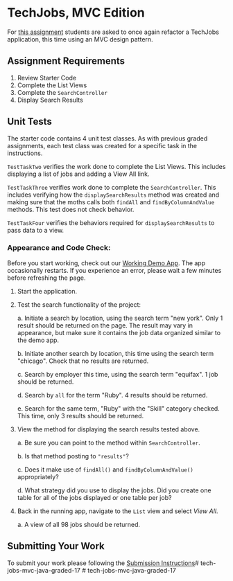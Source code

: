 # TechJobs, MVC Edition

For [this assignment](https://education.launchcode.org/java-web-dev-curriculum/assignments/techjobs-mvc) students are asked to once again refactor a TechJobs application, this time using an MVC
design pattern.

## Assignment Requirements

1. Review Starter Code
2. Complete the List Views
3. Complete the `SearchController`
4. Display Search Results

## Unit Tests

The starter code contains 4 unit test classes.  As with previous graded assignments, each test class was created for a specific task in the instructions.

`TestTaskTwo` verifies the work done to complete the List Views.  This includes displaying a list of jobs and adding a View All link.

`TestTaskThree` verifies work done to complete the `SearchController`.  This includes verifying how the `displaySearchResults` method was created and making sure that the moths calls both `findAll` and `findByColumnAndValue` methods.  This test does not check behavior.

`TestTaskFour` verifies the behaviors required for `displaySearchResults` to pass data to a view.

### Appearance and Code Check:

Before you start working, check out our [Working Demo App](https://java-techjobs-mvc.launchcodetechnicaltraining.org/).
The app occasionally restarts. If you experience an error, please wait a few minutes before refreshing the page.

1. Start the application.
1. Test the search functionality of the project:

   a. Initiate a search by location, using the search term "new york". Only 1 result should be returned on the page. The result may vary in appearance, but make sure it contains the job data organized similar to the demo app.

   b. Initiate another search by location, this time using the search term "chicago". Check that no results are returned.

   c. Search by employer this time, using the search term "equifax". 1 job should be returned.

   d. Search by `all` for the term "Ruby". 4 results should be returned.

   e. Search for the same term, "Ruby" with the "Skill" category checked. This time, only 3 results should be returned.

1. View the method for displaying the search results tested above.

   a. Be sure you can point to the method within `SearchController`.

   b. Is that method posting to `"results"`?

   c. Does it make use of `findAll()` and `findByColumnAndValue()` appropriately?

   d. What strategy did you use to display the jobs. Did you create one table for all of the jobs displayed or one table per job?

1. Back in the running app, navigate to the ``List`` view and select *View All*.

   a. A view of all 98 jobs should be returned.

## Submitting Your Work

To submit your work please following the [Submission Instructions](https://education.launchcode.org/java-web-dev-curriculum/assignments/hello-world#submitting-your-work)#   t e c h - j o b s - m v c - j a v a - g r a d e d - 1 7  
 #   t e c h - j o b s - m v c - j a v a - g r a d e d - 1 7  
 